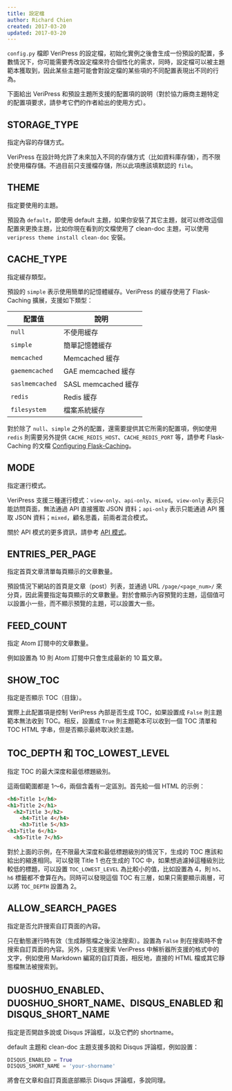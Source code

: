 ```yaml
---
title: 設定檔
author: Richard Chien
created: 2017-03-20
updated: 2017-03-20
---
```


`config.py` 檔即 VeriPress 的設定檔，初始化實例之後會生成一份預設的配置，多數情況下，你可能需要秀改設定檔來符合個性化的需求，同時，設定檔可以被主題範本獲取到，因此某些主題可能會對設定檔的某些項的不同配置表現出不同的行為。

下面給出 VeriPress 和預設主題所支援的配置項的說明（對於協力廠商主題特定的配置項要求，請參考它們的作者給出的使用方式）。

## STORAGE_TYPE

指定內容的存儲方式。

VeriPress 在設計時允許了未來加入不同的存儲方式（比如資料庫存儲），而不限於使用檔存儲。不過目前只支援檔存儲，所以此項應該填默認的 `file`。

## THEME

指定要使用的主題。

預設為 `default`，即使用 default 主題，如果你安裝了其它主題，就可以修改這個配置來更換主題，比如你現在看到的文檔使用了 clean-doc 主題，可以使用 `veripress theme install clean-doc` 安裝。

## CACHE_TYPE

指定緩存類型。

預設的 `simple` 表示使用簡單的記憶體緩存。VeriPress 的緩存使用了 Flask-Caching 擴展，支援如下類型：

| 配置值             | 說明                |
| --------------- | ----------------- |
| `null`          | 不使用緩存             |
| `simple`        | 簡單記憶體緩存            |
| `memcached`     | Memcached 緩存      |
| `gaememcached`  | GAE memcached 緩存  |
| `saslmemcached` | SASL memcached 緩存 |
| `redis`         | Redis 緩存          |
| `filesystem`    | 檔案系統緩存            |

對於除了 `null`、`simple` 之外的配置，還需要提供其它所需的配置項，例如使用 `redis` 則需要另外提供 `CACHE_REDIS_HOST`、`CACHE_REDIS_PORT` 等，請參考 Flask-Caching 的文檔 [Configuring Flask-Caching](https://pythonhosted.org/Flask-Caching/#configuring-flask-caching)。

## MODE

指定運行模式。

VeriPress 支援三種運行模式：`view-only`、`api-only`、`mixed`。`view-only` 表示只能訪問頁面，無法通過 API 直接獲取 JSON 資料；`api-only` 表示只能通過 API 獲取 JSON 資料；`mixed`，顧名思義，前兩者混合模式。

關於 API 模式的更多資訊，請參考 [API 模式](api-mode.html)。

## ENTRIES_PER_PAGE

指定首頁文章清單每頁顯示的文章數量。

預設情況下網站的首頁是文章（post）列表，並通過 URL `/page/<page_num>/` 來分頁，因此需要指定每頁顯示的文章數量。對於會顯示內容預覽的主題，這個值可以設置小一些，而不顯示預覽的主題，可以設置大一些。

## FEED_COUNT

指定 Atom 訂閱中的文章數量。

例如設置為 10 則 Atom 訂閱中只會生成最新的 10 篇文章。

## SHOW_TOC

指定是否顯示 TOC（目錄）。

實際上此配置項是控制 VeriPress 內部是否生成 TOC，如果設置成 `False` 則主題範本無法收到 TOC。相反，設置成 `True` 則主題範本可以收到一個 TOC 清單和 TOC HTML 字串，但是否顯示最終取決於主題。

## TOC_DEPTH 和 TOC_LOWEST_LEVEL

指定 TOC 的最大深度和最低標題級別。

這兩個範圍都是 1～6，兩個含義有一定區別。首先給一個 HTML 的示例：

```html
<h6>Title 1</h6>
<h1>Title 2</h1>
  <h2>Title 3</h2>
    <h4>Title 4</h4>
    <h3>Title 5</h3>
<h1>Title 6</h1>
  <h5>Title 7</h5>
```

對於上面的示例，在不限最大深度和最低標題級別的情況下，生成的 TOC 應該和給出的縮進相同。可以發現 Title 1 也在生成的 TOC 中，如果想過濾掉這種級別比較低的標題，可以設置 `TOC_LOWEST_LEVEL` 為比較小的值，比如設置為 4，則 `h5`、`h6` 標籤都不會算在內。同時可以發現這個 TOC 有三層，如果只需要顯示兩層，可以將 `TOC_DEPTH` 設置為 2。

## ALLOW_SEARCH_PAGES

指定是否允許搜索自訂頁面的內容。

只在動態運行時有效（生成靜態檔之後沒法搜索）。設置為 `False` 則在搜索時不會搜索自訂頁面的內容。另外，只支援搜索 VeriPress 中解析器所支援的格式中的文字，例如使用 Markdown 編寫的自訂頁面，相反地，直接的 HTML 檔或其它靜態檔無法被搜索到。

## DUOSHUO_ENABLED、DUOSHUO_SHORT_NAME、DISQUS_ENABLED 和 DISQUS_SHORT_NAME

指定是否開啟多說或 Disqus 評論框，以及它們的 shortname。

default 主題和 clean-doc 主題支援多說和 Disqus 評論框，例如設置：

```py
DISQUS_ENABLED = True
DISQUS_SHORT_NAME = 'your-shorname'
```

將會在文章和自訂頁面底部顯示 Disqus 評論框，多說同理。
